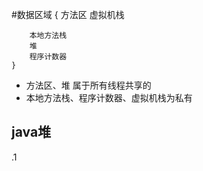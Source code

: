 #数据区域
    {
        方法区
        虚拟机栈
        
        本地方法栈
        堆
        程序计数器
    }

+ 方法区、堆 属于所有线程共享的
+ 本地方法栈、程序计数器、虚拟机栈为私有

## java堆











.1